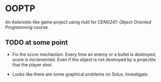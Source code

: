 # OOPTP

An Asteroids-like game project using rlutil for _CENG241: Object Oriented Programming_ course.

## TODO at some point

* Fix the score mechanism. Every time an enemy or a bullet is destroyed, score is incremented. Even if the object is not destroyed by a projectile that the player shot.

* Looks like there are some graphical problems on Solus. Investigate.
